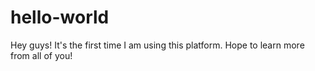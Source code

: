 # hello-world
Hey guys! It's the first time I am using this platform. Hope to learn more from all of you!
